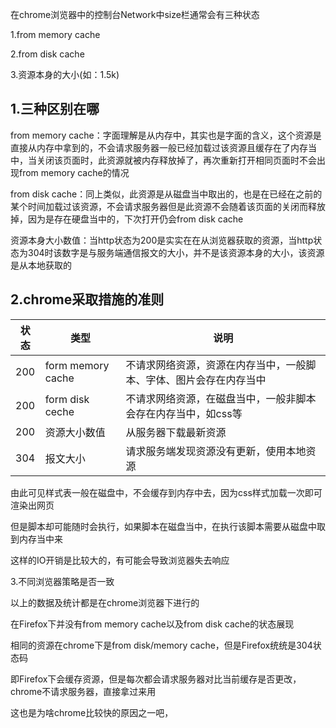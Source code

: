 在chrome浏览器中的控制台Network中size栏通常会有三种状态

1.from memory cache

2.from disk cache

3.资源本身的大小(如：1.5k)


## 1.三种区别在哪

from memory cache：字面理解是从内存中，其实也是字面的含义，这个资源是直接从内存中拿到的，不会请求服务器一般已经加载过该资源且缓存在了内存当中，当关闭该页面时，此资源就被内存释放掉了，再次重新打开相同页面时不会出现from memory cache的情况

from disk cache：同上类似，此资源是从磁盘当中取出的，也是在已经在之前的某个时间加载过该资源，不会请求服务器但是此资源不会随着该页面的关闭而释放掉，因为是存在硬盘当中的，下次打开仍会from disk cache

资源本身大小数值：当http状态为200是实实在在从浏览器获取的资源，当http状态为304时该数字是与服务端通信报文的大小，并不是该资源本身的大小，该资源是从本地获取的

## 2.chrome采取措施的准则

| 状态	   | 类型	               | 说明 |
| ----     | ----               | ----  |
| 200	     | form memory cache	| 不请求网络资源，资源在内存当中，一般脚本、字体、图片会存在内存当中 |
| 200	     | form disk ceche	  | 不请求网络资源，在磁盘当中，一般非脚本会存在内存当中，如css等 |
| 200	     | 资源大小数值	       | 从服务器下载最新资源 |
| 304	     | 报文大小            |	请求服务端发现资源没有更新，使用本地资源 |

 由此可见样式表一般在磁盘中，不会缓存到内存中去，因为css样式加载一次即可渲染出网页

但是脚本却可能随时会执行，如果脚本在磁盘当中，在执行该脚本需要从磁盘中取到内存当中来

这样的IO开销是比较大的，有可能会导致浏览器失去响应

3.不同浏览器策略是否一致

以上的数据及统计都是在chrome浏览器下进行的

在Firefox下并没有from memory cache以及from disk cache的状态展现

相同的资源在chrome下是from disk/memory cache，但是Firefox统统是304状态码

即Firefox下会缓存资源，但是每次都会请求服务器对比当前缓存是否更改，chrome不请求服务器，直接拿过来用

这也是为啥chrome比较快的原因之一吧，
